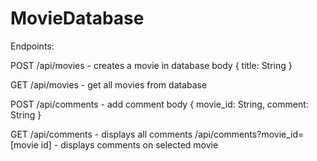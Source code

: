 # MovieDatabase

Endpoints:

POST /api/movies - creates a movie in database
body
{
	title: String
}

GET /api/movies - get all movies from database

POST /api/comments - add comment
body
{
	movie_id: String,
	comment: String	
}

GET /api/comments - displays all comments
	/api/comments?movie_id=[movie id] - displays comments on selected movie

